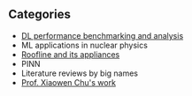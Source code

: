 ## Categories
- [DL performance benchmarking and analysis](./dl-perf/toc.md)
- ML applications in nuclear physics
- [Roofline and its appliances](./roofline/toc.md)
- PINN
- Literature reviews by big names
- [Prof. Xiaowen Chu's work](./chxw/toc.md)